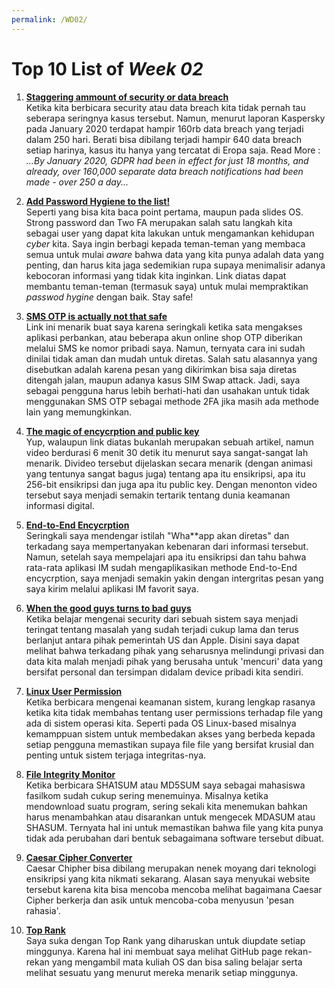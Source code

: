 ```yaml
---
permalink: /WD02/
---
```


# Top 10 List of _Week 02_

1. [**Staggering ammount of security or data breach**](https://www.kaspersky.com/resource-center/threats/what-is-a-security-breach)<br>
Ketika kita berbicara security atau data breach kita tidak pernah tau seberapa seringnya kasus tersebut. Namun, menurut laporan Kaspersky pada January 2020 terdapat hampir 160rb data breach yang terjadi dalam 250 hari. Berati bisa dibilang terjadi hampir 640 data breach setiap harinya, kasus itu hanya yang tercatat di Eropa saja. Read More : _...By January 2020, GDPR had been in effect for just 18 months, and already, over 160,000 separate data breach notifications had been made - over 250 a day..._

2. [**Add Password Hygiene to the list!**](https://www.pgitl.com/blog/what-is-password-hygiene-and-why-is-it-important/)<br>
Seperti yang bisa kita baca point pertama, maupun pada slides OS. Strong password dan Two FA merupakan salah satu langkah kita sebagai user yang dapat kita lakukan untuk mengamankan kehidupan _cyber_ kita. Saya ingin berbagi kepada teman-teman yang membaca semua untuk mulai _aware_ bahwa data yang kita punya adalah data yang penting, dan harus kita jaga sedemikian rupa supaya menimalisir adanya kebocoran informasi yang tidak kita inginkan. Link diatas dapat membantu teman-teman (termasuk saya) untuk mulai mempraktikan _passwod hygine_ dengan baik. Stay safe!

3. [**SMS OTP is actually not that safe**](https://www.ijert.org/research/sms-based-one-time-password-vulnerabilities-and-safeguarding-otp-over-network-IJERTV3IS051538.pdf)<br>
Link ini menarik buat saya karena seringkali ketika sata mengakses aplikasi perbankan, atau beberapa akun online shop OTP diberikan melalui SMS ke nomor pribadi saya. Namun, ternyata cara ini sudah dinilai tidak aman dan mudah untuk diretas. Salah satu alasannya yang disebutkan adalah karena pesan yang dikirimkan bisa saja diretas ditengah jalan, maupun adanya kasus SIM Swap attack. Jadi, saya sebagai pengguna harus lebih berhati-hati dan usahakan untuk tidak menggunakan SMS OTP sebagai methode 2FA jika masih ada methode lain yang memungkinkan.

4. [**The magic of encycrption and public key**](https://www.youtube.com/watch?v=6-JjHa-qLPk)<br>
Yup, walaupun link diatas bukanlah merupakan sebuah artikel, namun video berdurasi 6 menit 30 detik itu menurut saya sangat-sangat lah menarik. Divideo tersebut dijelaskan secara menarik (dengan animasi yang tentunya sangat bagus juga) tentang apa itu ensikripsi, apa itu 256-bit ensikripsi dan juga apa itu public key. Dengan menonton video tersebut saya menjadi semakin tertarik tentang dunia keamanan informasi digital.

5. [**End-to-End Encycrption**](https://www.kaspersky.com/blog/what-is-end-to-end-encryption/37011/)<br>
Seringkali saya mendengar istilah "Wha**app akan diretas" dan terkadang saya mempertanyakan kebenaran dari informasi tersebut. Namun, setelah saya mempelajari apa itu ensikripsi dan tahu bahwa rata-rata aplikasi IM sudah mengaplikasikan methode End-to-End encycrption, saya menjadi semakin yakin dengan intergritas pesan yang saya kirim melalui aplikasi IM favorit saya.

6. [**When the good guys turns to bad guys**](https://www.zdnet.com/article/cia-spends-years-trying-to-break-apple-security/)<br>
Ketika belajar mengenai security dari sebuah sistem saya menjadi teringat tentang masalah yang sudah terjadi cukup lama dan terus berlanjut antara pihak pemerintah US dan Apple. Disini saya dapat melihat bahwa terkadang pihak yang seharusnya melindungi privasi dan data kita malah menjadi pihak yang berusaha untuk 'mencuri' data yang bersifat personal dan tersimpan didalam device pribadi kita sendiri.

7. [**Linux User Permission**](https://www.guru99.com/file-permissions.html)<br>
Ketika berbicara mengenai keamanan sistem, kurang lengkap rasanya ketika kita tidak membahas tentang user permissions terhadap file yang ada di sistem operasi kita. Seperti pada OS Linux-based misalnya kemamppuan sistem untuk membedakan akses yang berbeda kepada setiap pengguna memastikan supaya file file yang bersifat krusial dan penting untuk sistem terjaga integritas-nya.

8. [**File Integrity Monitor**](https://www.beyondtrust.com/resources/glossary/file-integrity-monitoring)<br>
Ketika berbicara SHA1SUM atau MD5SUM saya sebagai mahasiswa fasilkom sudah cukup sering menemuinya. Misalnya ketika mendownload suatu program, sering sekali kita menemukan bahkan harus menambahkan atau disarankan untuk mengecek MDASUM atau SHASUM. Ternyata hal ini untuk memastikan bahwa file yang kita punya tidak ada perubahan dari bentuk sebagaimana software tersebut dibuat.

9. [**Caesar Cipher Converter**](https://www.boxentriq.com/code-breaking/caesar-cipher)<br>
Caesar Chipher bisa dibilang merupakan nenek moyang dari teknologi ensikripsi yang kita nikmati sekarang. Alasan saya menyukai website tersebut karena kita bisa mencoba mencoba melihat bagaimana Caesar Cipher berkerja dan asik untuk mencoba-coba menyusun 'pesan rahasia'.

10. [**Top Rank**](https://fredypasaud.github.io/os211/TXT/myrank.txt)<br>
Saya suka dengan Top Rank yang diharuskan untuk diupdate setiap minggunya. Karena hal ini membuat saya melihat GitHub page rekan-rekan yang mengambil mata kuliah OS dan bisa saling belajar serta melihat sesuatu yang menurut mereka menarik setiap minggunya.
